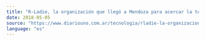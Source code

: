 ```yaml
---
title: "R-Ladie, la organización que llegó a Mendoza para acercar la tecnología a las mujeres"
date: 2018-05-05
source: "https://www.diariouno.com.ar/tecnologia/rladie-la-organizacion-que-llego-a-mendoza-para-acercar-la-tecnologia-a-las-mujeres-05062018_BkZTQh5hpM"
language: "es"
---
```




